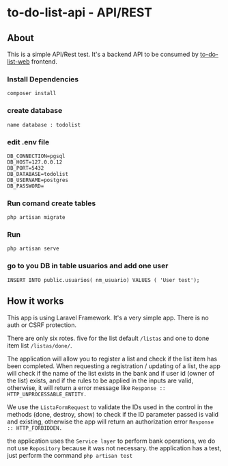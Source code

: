 # to-do-list-api - API/REST

## About

This is a simple API/Rest test. It's a backend API to be consumed 
by [to-do-list-web](https://github.com/leandrorosendo/to-do-list-web) 
frontend.

### Install Dependencies 
```
composer install
```

### create database
```
name database : todolist
```


### edit .env file
```
DB_CONNECTION=pgsql
DB_HOST=127.0.0.12
DB_PORT=5432
DB_DATABASE=todolist
DB_USERNAME=postgres
DB_PASSWORD=
```

### Run comand create tables
```
php artisan migrate
```

### Run
```
php artisan serve
```

### go to you DB in table usuarios and add one user
```
INSERT INTO public.usuarios( nm_usuario) VALUES ( 'User test');
```

## How it works

This app is using Laravel Framework. It's a very simple app. There is no auth or CSRF 
protection.

There are only six rotes. 
five for the list default ```/listas``` and one to done item list
 ```/listas/done/```.

The application will allow you to register a list and check if the list item has been completed.
When requesting a registration / updating of a list, the app will check if the name of the list exists in the bank and if user id (owner of the list) exists, and if the rules to be applied in the inputs are valid, otherwise, it will return a error message like `` Response :: HTTP_UNPROCESSABLE_ENTITY. ``

We use the ```ListaFormRequest``` to validate the IDs used in the control in the methods (done, destroy, show) to check if the ID parameter passed is valid and existing, otherwise the app will return an authorization error ```Response :: HTTP_FORBIDDEN.```

the application uses the ```Service layer``` to perform bank operations, we do not use ```Repository``` because it was not necessary.
the application has a test, just perform the command ```php artisan test```
